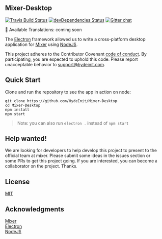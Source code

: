 ## Mixer-Desktop

[![Travis Build Status](https://api.travis-ci.org/HydeInit/Mixer-Desktop.svg?branch=master)](https://travis-ci.org/HydeInit/Mixer-Desktop)
[![devDependencies Status](https://david-dm.org/HydeInit/Mixer-Desktop/dev-status.svg)](https://david-dm.org/HydeInit/Mixer-Desktop?type=dev)
[![Gitter chat](https://img.shields.io/badge/gitter-join%20chat%20%E2%86%92-brightgreen.svg)](https://gitter.im/HydeInit/Developers)

:memo: Available Translations: coming soon

The [Electron](https://github.com/electron) framework allowed us to write a cross-platform desktop application for
[Mixer](https://github.com/mixer)
using [NodeJS](https://github.com/nodejs).

This project adheres to the Contributor Covenant
[code of conduct](https://github.com/HydeInit/Mixer-Desktop/blob/master/CODE_OF_CONDUCT.md).
By participating, you are expected to uphold this code. Please report unacceptable
behavior to [support@hydeinit.com](mailto:support@hydeinit.com).

## Quick Start

Clone and run the repository to see the app in action on node:

```
git clone https://github.com/HydeInit/Mixer-Desktop
cd Mixer-Desktop
npm install
npm start
```
> Note: you can also run `electron .` instead of `npm start`

## Help wanted!

We are looking for developers to help develop this project to present to the official team at mixer. Please submit some ideas in the issues section or some PRs to get this project going. If you are interested, you can become a collaborator on the project. Thanks.

## License

[MIT](https://github.com/HydeInit/Mixer-Desktop/blob/master/LICENSE.md)

## Acknowledgments

[Mixer](https://github.com/mixer)
<br>
[Electron](https://github.com/electron)
<br>
[NodeJS](https://github.com/nodejs)
